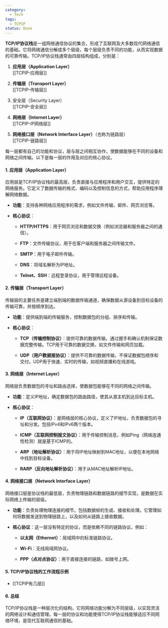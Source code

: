 ```yaml
---
category:
  - Tech
tags:
  - TCPIP
status: Done
---
```

**TCP/IP协议栈**是一组网络通信协议的集合，形成了互联网及大多数现代网络通信的基础。它将网络通信分解成多个层级，每个层级负责不同的功能，从而实现数据的可靠传输。TCP/IP协议栈通常由四层结构组成，分别是：

1. **应用层（Application Layer）**<br>
   [[TCPIP-应用层]]

2. **传输层（Transport Layer）**<br>
   [[TCPIP-传输层]]

3. 安全层（Security Layer）<br>
   [[TCPIP-安全层]]
   
1. **网络层（Internet Layer）**<br>
   [[TCPIP-IP网络层]]

2. **网络接口层（Network Interface Layer）**（也称为链路层）<br>
   [[TCPIP-链路层]]

每一层都有自己的功能和协议，层与层之间相互协作，使数据能够在不同的设备和网络之间传输。以下是每一层的作用及对应的核心协议。

#### 1. 应用层（Application Layer）

应用层是TCP/IP协议栈的最高层，负责直接与应用程序和用户交互，提供特定的网络服务。它定义了数据传输的格式、编码以及控制信息的方式，帮助应用程序理解网络数据。

- **功能**：支持各种网络应用程序的需求，例如文件传输、邮件、网页浏览等。

- **核心协议**：

    - **HTTP/HTTPS**：用于网页浏览和数据交换（例如浏览器和服务器之间的通信）。
    
    - **FTP**：文件传输协议，用于在客户端和服务器之间传输文件。
    
    - **SMTP**：用于电子邮件传输。
    
    - **DNS**：将域名解析为IP地址。
    
    - **Telnet、SSH**：远程登录协议，用于管理远程设备。

#### 2. 传输层（Transport Layer）

传输层的主要任务是建立端到端的数据传输通道，确保数据从源设备到目标设备的传输可靠，并按顺序到达。

- **功能**：提供端到端的传输服务，控制数据包的分组、排序和传输。

- **核心协议**：

    - **TCP（传输控制协议）**：提供可靠的数据传输，通过握手和确认机制保证数据完整传输。TCP用于可靠的数据交换，如文件传输和网页加载。
    
    - **UDP（用户数据报协议）**：提供不可靠的数据传输，不保证数据包顺序和交付。UDP用于快速、实时的传输，如视频直播和在线游戏。

#### 3. 网络层（Internet Layer）

网络层负责数据包的寻址和路由选择，使数据包能够在不同的网络之间传输。

- **功能**：定义IP地址，确定数据包的路由路径，使其从源主机到达目标主机。

- **核心协议**：
    
    - **IP（互联网协议）**：是网络层的核心协议，定义了IP地址，负责数据包的寻址和分发。包括IPv4和IPv6两个版本。
    
    - **ICMP（互联网控制报文协议）**：用于传输控制消息，例如Ping（网络连通性检测）就是基于ICMP的。
    
    - **ARP（地址解析协议）**：用于将IP地址映射到MAC地址，以便在本地网络中找到目标设备。
    
    - **RARP（反向地址解析协议）**：用于从MAC地址解析IP地址。

#### 4. 网络接口层（Network Interface Layer）

网络接口层是协议栈的最低层，负责物理链路和数据链路的细节实现，是数据在实际网络上传输的层级。

- **功能**：负责处理物理连接的细节，包括数据帧的生成、接收和处理。它管理如何将数据发送到物理链路上，以及如何从链路上接收数据。

- **核心协议**：这一层没有特定的协议，而是依赖不同的链路协议，例如：

    - **以太网（Ethernet）**：局域网中的标准链路协议。
    
    - **Wi-Fi**：无线局域网协议。
    
    - **PPP（点对点协议）**：用于直接连接的链路，如拨号上网。

#### 5. TCP/IP协议栈的工作流程示例

- [[TCPIP有几层]]
  
#### 6. 总结

TCP/IP协议栈是一种层次化的结构，它将网络功能分解为不同层级，以实现灵活的网络设计和通信管理。每一层的协议和功能使得TCP/IP协议栈能够适应不同网络环境，是现代互联网通信的基础。